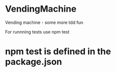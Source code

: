 # VendingMachine
Vending machine - some more tdd fun

For runnning tests use
npm test
# npm test is defined in the package.json
